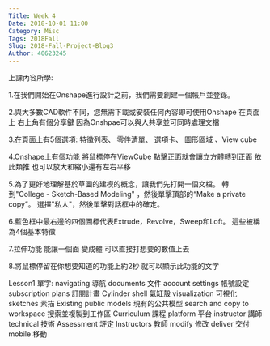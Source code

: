 ```yaml
---
Title: Week 4
Date: 2018-10-01 11:00
Category: Misc
Tags: 2018Fall
Slug: 2018-Fall-Project-Blog3
Author: 40623245
---
```

上課內容所學:

1.在我們開始在Onshape進行設計之前，我們需要創建一個帳戶並登錄。

2.與大多數CAD軟件不同，您無需下載或安裝任何內容即可使用Onshape 
在頁面上 右上角有個分享鍵 因為Onshpae可以與人共享並可同時處理文檔

3.在頁面上有5個選項: 特徵列表、 零件清單、 選項卡、 圖形區域 、View cube

4.Onshape上有個功能 將鼠標停在ViewCube 點擊正面就會讓立方體轉到正面 依此類推 也可以放大和縮小還有左右平移

5.為了更好地理解基於草圖的建模的概念，讓我們先打開一個文檔。
轉到"College - Sketch-Based Modeling" ，然後單擊頂部的“Make a private copy”。
選擇"私人"，然後單擊對話框中的確定。

6.藍色框中最右邊的四個圖標代表Extrude，Revolve，Sweep和Loft。 這些被稱為4個基本特徵

7.拉伸功能 能讓一個面 變成體 可以直接打想要的數值上去

8.將鼠標停留在你想要知道的功能上約2秒 就可以顯示此功能的文字

Lesson1 單字:   navigating 導航    documents 文件
account settings 帳號設定              subscription plans 訂閱計畫
Cylinder shell 氣缸殼                         visualization 可視化
sketches 素描                                         Existing public models 現有的公共模型
search and copy to workspace 搜索並複製到工作區
Curriculum 課程                                   platform 平台
instructor 講師                                      technical 技術
Assessment 評定                                 Instructors 教師
modify 修改                                            deliver 交付
mobile 移動


<!-- PELICAN_END_SUMMARY -->

